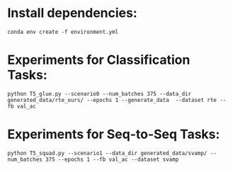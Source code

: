 
# Install dependencies:
```conda env create -f environment.yml```


# Experiments for Classification Tasks:
```
python T5_glue.py --scenario0 --num_batches 375 --data_dir generated_data/rte_ours/ --epochs 1 --generate_data  --dataset rte --fb val_ac
```

# Experiments for Seq-to-Seq Tasks:
```
python T5_squad.py --scenario1 --data_dir generated_data/svamp/ --num_batches 375 --epochs 1 --fb val_ac --dataset svamp  
```

